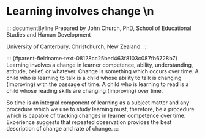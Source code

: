 # Learning involves change \n

::: documentByline
Prepared by John Church, PhD, School of Educational Studies and Human
Development

University of Canterbury, Christchurch, New Zealand.
:::

::: {#parent-fieldname-text-08128cc25bed463f8103c087fb6728b7}
Learning involves a change in learner competence, ability,
understanding, attitude, belief, or whatever. Change is something which
occurs over time. A child who is learning to talk is a child whose
ability to talk is changing (improving) with the passage of time. A
child who is learning to read is a child whose reading skills are
changing (improving) over time.

So time is an integral component of learning as a subject matter and any
procedure which we use to study learning must, therefore, be a procedure
which is capable of tracking changes in learner competence over time.
Experience suggests that repeated observation provides the best
description of change and rate of change.
:::

